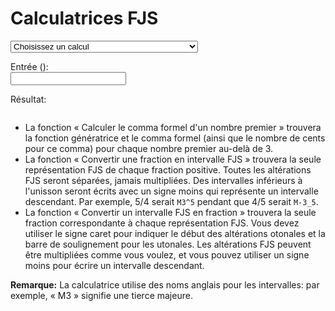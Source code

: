﻿# Calculatrices FJS

<select id="computations">
  <option value="">Choisissez un calcul</option>
  <option value="comma">Calculer le comma formel d'un nombre premier</option>
  <option value="tofjs">Convertir une fraction en intervalle FJS</option>
  <option value="fromfjs">Convertir un intervalle FJS en fraction</option>
</select>

Entrée (<span id="input-name"></span>):<br />
<input type="text" id="input">

Résultat: <br />
<pre><code id="output"></code></pre>

<script>
  var loc = {
             prime: "un nombre premier",
          fraction: "une fraction",
      intervalName: "un nom d'intervalle (comme m3_5)",
     cantFactorize: "« %1 » – je ne sais pas factoriser cela.",
        notANumber: "« %1 » n'est pas un nombre.",
       wrongFormat: "Je ne comprends pas la forme.",
   wrongIntVariant: "L'intervalle « %1 » ne peut pas être dans la catégorie « %2 ».",
       wrongFactor: "2 ou 3 ne peuvent pas être des facteurs dans une altération FJS.",
     noComputation: "Vous n'avez choisi rien.",
           noInput: "Vous n'avez entré rien.",
          notPrime: "« %1 » n'est pas un nombre premier.",
    butPythagorean: "2 et 3 sont des octaves et quintes pythagoréennes qui n'ont pas besoin des altérations FJS.",
           notFrac: "L'entrée n'est pas une fraction puisqu'elle ne contient aucune barre oblique.",
        notNatFrac: "L'entrée n'est pas une fraction composée seulement des entiers positifs.",
              div0: "Pourquoi voulez-vous diviser par zéro?"
  };
</script>
<script src="../assets/fjs.js"></script>
<script src="../assets/calc.js"></script>

- La fonction « Calculer le comma formel d'un nombre premier » trouvera la fonction génératrice et le comma formel (ainsi que le nombre de cents pour ce comma) pour chaque nombre premier au-delà de 3.
- La fonction « Convertir une fraction en intervalle FJS » trouvera la seule représentation FJS de chaque fraction positive. Toutes les altérations FJS seront séparées, jamais multipliées. Des intervalles inférieurs à l'unisson seront écrits avec un signe moins qui représente un intervalle descendant. Par exemple, 5/4 serait `M3^5` pendant que 4/5 serait `M-3_5`.
- La fonction « Convertir un intervalle FJS en fraction » trouvera la seule fraction correspondante à chaque représentation FJS. Vous devez utiliser le signe caret pour indiquer le début des altérations otonales et la barre de soulignement pour les utonales. Les altérations FJS peuvent être multipliées comme vous voulez, et vous pouvez utiliser un signe moins pour écrire un intervalle descendant.

**Remarque:** La calculatrice utilise des noms anglais pour les intervalles: par exemple, « M3 » signifie une tierce majeure.
